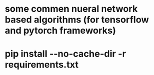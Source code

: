 # some commen nueral network based algorithms (for tensorflow and pytorch frameworks)
# pip install --no-cache-dir -r requirements.txt